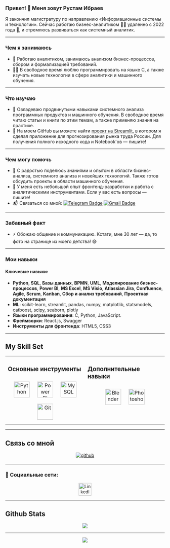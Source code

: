 ### Привет! 👋 Меня зовут Рустам Ибраев  
Я закончил магистратуру по направлению «Информационные системы и технологии». Сейчас работаю бизнес-аналитиком 👨‍💻 удаленно с 2022 года 🚀, и стремлюсь развиваться как системный аналитик.  

---

### Чем я занимаюсь  
- 💼 Работаю аналитиком, занимаюсь анализом бизнес-процессов, сбором и формализацией требований.  
- 🧑‍💻 В свободное время люблю программировать на языке C, а также изучать новые технологии в сфере аналитики и машинного обучения.  

---

### Что изучаю  
- 🌱 Овладеваю продвинутыми навыками системного анализа программных продуктов и машинного обучения. В свободное время читаю статьи и книги по этим темам, а также применяю знания на практике.  
- 🔮 На моем GitHub вы можете найти [проект на Streamlit](https://github.com/Rayray360180/fqp_ira), в котором я сделал приложение для прогнозирования рынка труда России. Для получения полного исходного кода и Notebook'ов — пишите!  

---

### Чем могу помочь  
- 🤝 С радостью поделюсь знаниями и опытом в области бизнес-анализа, системного анализа и новейших технологий. Также готов обсудить проекты в области машинного обучения.  
- 💬 У меня есть небольшой опыт фронтенд-разработки и работа с аналитическими инструментами. Если у вас есть вопросы — пишите!  
- 📬 Связаться со мной: [![Telegram Badge](https://img.shields.io/badge/-Rayray360180-blue?style=flat&logo=Telegram&logoColor=white)](https://t.me/rayray360) [![Gmail Badge](https://img.shields.io/badge/-Gmail-red?style=flat&logo=Gmail&logoColor=white)](mailto:rayray360180@gmail.com)

---

### Забавный факт  
- ⚡ Обожаю общение и коммуникацию. Кстати, мне 30 лет — да, то фото на странице из моего детства! 😄

---

### Мои навыки  
#### Ключевые навыки:
- **Python**, **SQL**, **Базы данных**, **BPMN**, **UML**, **Моделирование бизнес-процессов**, **Power BI**, **MS Excel**, **MS Visio**, **Atlassian Jira**, **Confluence**, **Agile**, **Scrum**, **Kanban**, **Сбор и анализ требований**, **Проектная документация**  
- **ML**: scikit-learn, streamlit, pandas, numpy, matplotlib, statsmodels, catboost, scipy, seaborn, plotly  
- **Языки программирования**: C, Python, JavaScript. 
- **Фреймворки**: React.js, Swagger  
- **Инструменты для фронтенда**: HTML5, CSS3  
 
---

## My Skill Set  
<table><tr><td valign="top" width="50%">

### Основные инструменты  
<div align="center">  
<a href="https://www.python.org/" target="_blank"><img style="margin: 10px" src="https://profilinator.rishav.dev/skills-assets/python-original.svg" alt="Python" height="50" /></a>  
<a href="https://powerbi.microsoft.com/en-us/" target="_blank"><img style="margin: 10px" src="https://profilinator.rishav.dev/skills-assets/powerbi.png" alt="Power BI" height="50" /></a>  
<a href="https://www.mysql.com/" target="_blank"><img style="margin: 10px" src="https://profilinator.rishav.dev/skills-assets/mysql-original-wordmark.svg" alt="MySQL" height="50" /></a>  
<a href="https://git-scm.com/" target="_blank"><img style="margin: 10px" src="https://profilinator.rishav.dev/skills-assets/git-scm-icon.svg" alt="Git" height="50" /></a>  
</div>

</td><td valign="top" width="50%">

### Дополнительные навыки  
<div align="center">  
<a href="https://www.blender.org/" target="_blank"><img style="margin: 10px" src="https://profilinator.rishav.dev/skills-assets/blender_community_badge_white.svg" alt="Blender" height="50" /></a>  
<a href="https://www.adobe.com/in/products/photoshop.html" target="_blank"><img style="margin: 10px" src="https://profilinator.rishav.dev/skills-assets/photoshop-plain.svg" alt="Photoshop" height="50" /></a>  
</div>

</td></tr></table>  

---

## Связь со мной  
<div align="center">
<a href="https://github.com/Rayray360180" target="_blank">
<img src=https://img.shields.io/badge/github-%2324292e.svg?&style=for-the-badge&logo=github&logoColor=white alt=github style="margin-bottom: 5px;" />
</a>  
</div>  

---

### 🤝 Социальные сети:

<div id="badges" align="center">
    <a href="https://www.linkedin.com/in/rustam-ibraev-946390286/" target="_blank">
      <img src="https://cdn-icons-png.flaticon.com/512/2504/2504799.png" width="40" height="40" alt="LinkedIn" />
    </a>
</div>

---

## Github Stats  
<div align="center"><img src="https://github-readme-stats.vercel.app/api?username=Rayray360180&show_icons=true&count_private=true&hide_border=true" align="center" /></div>  

---

<div align="center">
<img src="https://komarev.com/ghpvc/?username=Rayray360180&&style=flat-square" align="center" />
</div>  
